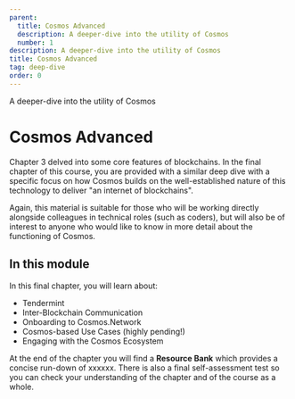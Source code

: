 ```yaml
---
parent:
  title: Cosmos Advanced
  description: A deeper-dive into the utility of Cosmos
  number: 1
description: A deeper-dive into the utility of Cosmos
title: Cosmos Advanced
tag: deep-dive
order: 0
---
```


<div class="tm-overline tm-rf-1 tm-lh-title tm-medium tm-muted">A deeper-dive into the utility of Cosmos</div>
<h1 class="mt-4 mb-6">Cosmos Advanced</h1>

Chapter 3 delved into some core features of blockchains. In the final chapter of this course, you are provided with a similar deep dive with a specific focus on how Cosmos builds on the well-established nature of this technology to deliver "an internet of blockchains".

Again, this material is suitable for those who will be working directly alongside colleagues in technical roles (such as coders), but will also be of interest to anyone who would like to know in more detail about the functioning of Cosmos.

## In this module

<HighlightBox type="learning">

In this final chapter, you will learn about:

* Tendermint
* Inter-Blockchain Communication
* Onboarding to Cosmos.Network
* Cosmos-based Use Cases (highly pending!)
* Engaging with the Cosmos Ecosystem

</HighlightBox>

At the end of the chapter you will find a **Resource Bank** which provides a concise run-down of xxxxxx. There is also a final self-assessment test so you can check your understanding of the chapter and of the course as a whole.

<card-module/>
